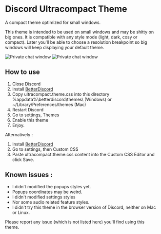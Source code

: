 # Discord Ultracompact Theme
A compact theme optimized for small windows.

This theme is intended to be used on small windows and may be shitty on big ones.
It is compatible with any style mode (light, dark, cosy or compact).
Later you'll be able to choose a resolution breakpoint so big windows will keep displaying your default theme.

![Private chat window](https://cdn.discordapp.com/attachments/201287475254132737/315605202126503938/unknown.png)
![Private chat window](https://cdn.discordapp.com/attachments/201287475254132737/315605335215964160/unknown.png)

## How to use
1. Close Discord
2. Install [BetterDiscord](https://betterdiscord.net/home/)
3. Copy ultracompact.theme.css into this directory %appdata%\betterdiscord\themes\ (Windows) or ~/Library/Preferences/themes (Mac)
4. Restart Discord
4. Go to settings, Themes
5. Enable this theme
6. Enjoy.

Alternatively :
1. Install [BetterDiscord](https://betterdiscord.net/home/)
2. Go to settings, then Custom CSS
3. Paste ultracompact.theme.css content into the Custom CSS Editor and click Save.

## Known issues :
* I didn't modified the popups styles yet.
* Popups coordinates may be weird.
* I didn't modified settings styles
* Nor some audio related feature styles.
* I didn't try this theme in the browser version of Discord, neither on Mac or Linux.

Please report any issue (which is not listed here) you'll find using this theme.

